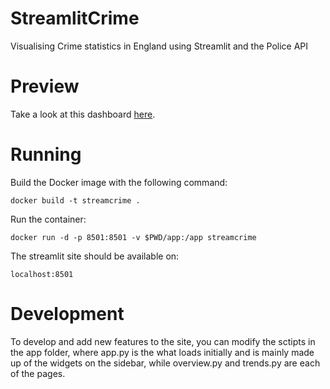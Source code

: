 # StreamlitCrime
Visualising Crime statistics in England using Streamlit and the Police API

# Preview

Take a look at this dashboard [here](http://35.178.166.243:8501/).

# Running

Build the Docker image with the following command:
```
docker build -t streamcrime .
```

Run the container:
```
docker run -d -p 8501:8501 -v $PWD/app:/app streamcrime
```

The streamlit site should be available on:
```
localhost:8501
```

# Development

To develop and add new features to the site, you can modify the sctipts in the app folder, where app.py is the what loads initially and is mainly made up of the widgets on the sidebar, while overview.py and trends.py are each of the pages.


